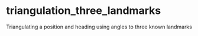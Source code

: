 # triangulation_three_landmarks
Triangulating a position and heading using angles to three known landmarks
